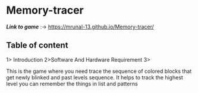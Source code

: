 # Memory-tracer 
***Link to game*** :-> https://mrunal-13.github.io/Memory-tracer/

## Table of content
1> Introduction
2>Software And Hardware Requirement
3>


This is the game where you need trace the sequence of colored blocks that get newly blinked and past levels sequence. It helps to track the highest level you can remember the things in list and patterns
